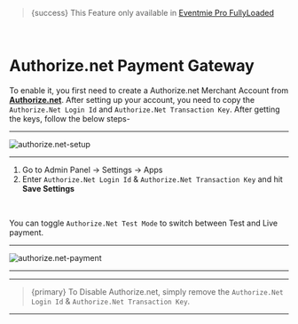 > {success} This Feature only available in [Eventmie Pro FullyLoaded](https://classiebit.com/eventmie-pro-fullyloaded)

<br>

# Authorize.net Payment Gateway

To enable it, you first need to create a Authorize.net Merchant Account from **[Authorize.net](https://www.authorize.net/)**. After setting up your account, you need to copy the `Authorize.Net Login Id` and `Authorize.Net Transaction Key`. After getting the keys, follow the below steps-

---

![authorize.net-setup](/images/v2/EventmieProFullyLoadedV2.0/PaymentGateways.png "authorize.net-setup")

---

1. Go to Admin Panel -> Settings -> Apps
2. Enter `Authorize.Net Login Id` & `Authorize.Net Transaction Key` and hit **Save Settings**

<br>

You can toggle `Authorize.Net Test Mode` to switch between Test and Live payment.

---

![authorize.net-payment](/images/v2/EventmieProFullyLoadedV2.0/authorize.net-paymen.png "authorize.net-payment")

---

---

> {primary} To Disable Authorize.net, simply remove the `Authorize.Net Login Id` & `Authorize.Net Transaction Key`.

---
